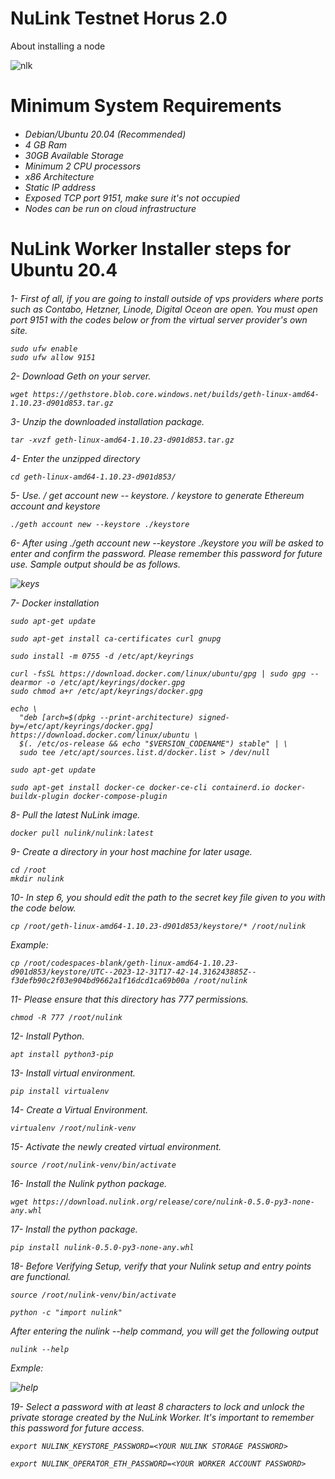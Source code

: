 # NuLink Testnet Horus 2.0
About installing a node


![nlk](https://github.com/Lorento34/NuLink-Testnet-Horus-2.0/assets/84406096/5942336a-d881-4c50-8504-63fc6609c957)


<h1>Minimum System Requirements<h6>

 - Debian/Ubuntu 20.04 (Recommended)
 - 4 GB Ram
 - 30GB Available Storage
 - Minimum 2 CPU processors
 - x86 Architecture
 - Static IP address
 - Exposed TCP port 9151, make sure it's not occupied
 - Nodes can be run on cloud infrastructure

<h1>NuLink Worker Installer steps for Ubuntu 20.4<h6>

1- First of all, if you are going to install outside of vps providers where ports such as Contabo, Hetzner, Linode, Digital Oceon are open. You must open port 9151 with the codes below or from the virtual server provider's own site.

```
sudo ufw enable
sudo ufw allow 9151
```

2- Download Geth on your server.
 
```
wget https://gethstore.blob.core.windows.net/builds/geth-linux-amd64-1.10.23-d901d853.tar.gz
```

3- Unzip the downloaded installation package.

```
tar -xvzf geth-linux-amd64-1.10.23-d901d853.tar.gz
```

4- Enter the unzipped directory

```
cd geth-linux-amd64-1.10.23-d901d853/
```

5- Use. / get account new -- keystore. / keystore to generate Ethereum account and keystore

```
./geth account new --keystore ./keystore
```

6- After using ./geth account new --keystore ./keystore you will be asked to enter and confirm the password. Please remember this password for future use. Sample output should be as follows.

![keys](https://github.com/Lorento34/NuLink-Testnet-Horus-2.0/assets/84406096/b41caa54-2d62-47fb-a8ee-f861fd6ca894)


7- Docker installation

```
sudo apt-get update
```
```
sudo apt-get install ca-certificates curl gnupg
```
```
sudo install -m 0755 -d /etc/apt/keyrings
```
```
curl -fsSL https://download.docker.com/linux/ubuntu/gpg | sudo gpg --dearmor -o /etc/apt/keyrings/docker.gpg
sudo chmod a+r /etc/apt/keyrings/docker.gpg
```
```
echo \
  "deb [arch=$(dpkg --print-architecture) signed-by=/etc/apt/keyrings/docker.gpg] https://download.docker.com/linux/ubuntu \
  $(. /etc/os-release && echo "$VERSION_CODENAME") stable" | \
  sudo tee /etc/apt/sources.list.d/docker.list > /dev/null
```
```
sudo apt-get update
```
```
sudo apt-get install docker-ce docker-ce-cli containerd.io docker-buildx-plugin docker-compose-plugin
```

8- Pull the latest NuLink image.

```
docker pull nulink/nulink:latest
```

9- Create a directory in your host machine for later usage.

```
cd /root
mkdir nulink
```

10- In step 6, you should edit the path to the secret key file given to you with the code below.

```
cp /root/geth-linux-amd64-1.10.23-d901d853/keystore/* /root/nulink
```

Example:
```
cp /root/codespaces-blank/geth-linux-amd64-1.10.23-d901d853/keystore/UTC--2023-12-31T17-42-14.316243885Z--f3defb90c2f03e904bd9662a1f16dcd1ca69b00a /root/nulink
```

11- Please ensure that this directory has 777 permissions.

```
chmod -R 777 /root/nulink
```

12- Install Python.

```
apt install python3-pip
```

13- Install virtual environment.
```
pip install virtualenv
```

14- Create a Virtual Environment.
```
virtualenv /root/nulink-venv
```

15- Activate the newly created virtual environment.
```
source /root/nulink-venv/bin/activate
```
16- Install the Nulink python package.

```
wget https://download.nulink.org/release/core/nulink-0.5.0-py3-none-any.whl
```

17- Install the python package.
```
pip install nulink-0.5.0-py3-none-any.whl
```

18- Before Verifying Setup, verify that your Nulink setup and entry points are functional.
```
source /root/nulink-venv/bin/activate
```
```
python -c "import nulink"
```
After entering the nulink --help command, you will get the following output

```
nulink --help
```
Exmple:

![help](https://github.com/Lorento34/NuLink-Testnet-Horus-2.0/assets/84406096/bb7cc207-5d21-4090-a7ca-b9baebf63da4)


19- Select a password with at least 8 characters to lock and unlock the private storage created by the NuLink Worker. It's important to remember this password for future access.
```
export NULINK_KEYSTORE_PASSWORD=<YOUR NULINK STORAGE PASSWORD>
```

```
export NULINK_OPERATOR_ETH_PASSWORD=<YOUR WORKER ACCOUNT PASSWORD>
```
























